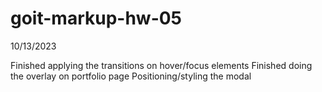 # goit-markup-hw-05

10/13/2023

Finished applying the transitions on hover/focus elements
Finished doing the overlay on portfolio page
Positioning/styling the modal
